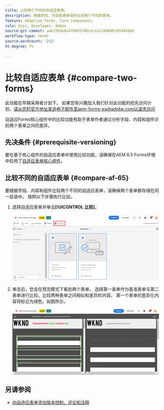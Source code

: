```yaml
---
title: 比较两个不同的自适应表单。
description: 根据字段、内容和表单组件比较两个不同的表单。
feature: Adaptive Forms, Core Components
role: User, Developer, Admin
source-git-commit: a4e155de8a4f60d3746cecea110466b1d5d44dbb
workflow-type: tm+mt
source-wordcount: '212'
ht-degree: 7%

---
```


# 比较自适应表单 {#compare-two-forms}

<span class="preview">此功能在早期采用者计划下。 如果您有兴趣加入我们针对此功能的抢先访问计划，请从您的官方地址发送电子邮件至aem-forms-ea@adobe.com以请求访问</span>

自适应Forms核心组件中的比较功能有助于表单作者通过分析字段、内容和组件识别两个表单之间的差异。

## 先决条件 {#prerequisite-versioning}

要在基于核心组件的自适应表单中使用比较功能，请确保在AEM 6.5 Forms环境中启用了[自适应表单核心组件](https://experienceleague.adobe.com/en/docs/experience-manager-65/content/forms/adaptive-forms-core-components/enable-adaptive-forms-core-components)。

## 比较不同的自适应表单 {#compare-af-65}

要根据字段、内容和组件比较两个不同的自适应表单，请确保两个表单都存储在同一目录中。 按照以下步骤执行比较。

1. 选择自适应表单并单击&#x200B;**[!UICONTROL 比较]**。

   ![比较自适应表单](/help/forms/using/assets/compare-two-forms.png)

1. 单击后，您会在预览模式下看到两个表单。 选择第一表单作为基准表单与第二表单进行比较，比较两种表单之间相似和差异的内容。 第一个表单的差异化内容将标记为绿色，如图所示。

   ![比较的表单](/help/forms/using/assets/compared-forms.png)

## 另请参阅

* [向自适应表单添加版本控制、评论和注释](/help/forms/using/add-versioning-reviews-comments.md)